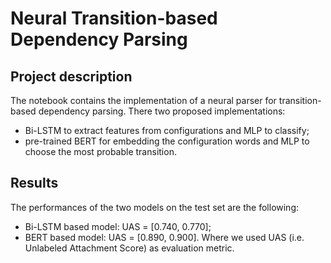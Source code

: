 # Neural Transition-based Dependency Parsing

## Project description
The notebook contains the implementation of a neural parser for transition-based dependency parsing.
There two proposed implementations:
- Bi-LSTM to extract features from configurations and MLP to classify;
- pre-trained BERT for embedding the configuration words and MLP to choose the most probable transition.

## Results
The performances of the two models on the test set are the following:
- Bi-LSTM based model: UAS = [0.740, 0.770];
- BERT based model: UAS = [0.890, 0.900].
Where we used UAS (i.e. Unlabeled Attachment Score) as evaluation metric.
